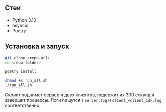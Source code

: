 ## Стек

* Python 3.10
* asyncio
* Poetry

## Установка и запуск

```bash
git clone <repo-url>
cd <repo-folder>

poetry install

chmod +x run_all.sh
./run_all.sh
```

Скрипт поднимет сервер и двух клиентов, подержит их 300 секунд и завершит процессы.
Логи пишутся в `server.log` и `client_<client_id>.log` соответственно.
